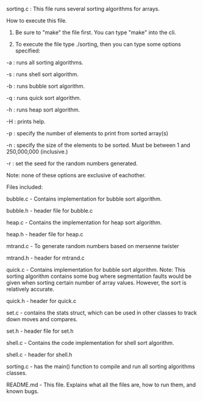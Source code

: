 sorting.c : This file runs several sorting algorithms for arrays. 

How to execute this file.

1. Be sure to "make" the file first. You can type "make" into the cli.

2. To execute the file type ./sorting, then you can type some options specified:

-a : runs all sorting algorithms.

-s : runs shell sort algorithm.

-b : runs bubble sort algorithm.

-q : runs quick sort algorithm.

-h : runs heap sort algorithm.

-H : prints help.

-p <numeric option> : specify the number of elements to print from sorted array(s)

-n <numeric option> : specify the size of the elements to be sorted. Must be between 1 and 250,000,000 (inclusive.)

-r <numeric option> : set the seed for the random numbers generated.

Note: none of these options are exclusive of eachother.

Files included:

bubble.c - Contains implementation for bubble sort algorithm.

bubble.h - header file for bubble.c

heap.c - Contains the implementation for heap sort algorithm.

heap.h - header file for heap.c

mtrand.c - To generate random numbers based on mersenne twister

mtrand.h - header for mtrand.c

quick.c - Contains implementation for bubble sort algorithm. Note: This sorting algorithm contains some bug where segmentation faults would be given when sorting certain number of array values. However, the sort is relatively accurate.

quick.h - header for quick.c

set.c - contains the stats struct, which can be used in other classes to track down moves and compares.

set.h - header file for set.h

shell.c - Contains the code implementation for shell sort algorithm. 

shell.c - header for shell.h

sorting.c - has the main() function to compile and run all sorting algorithms classes.

README.md - This file. Explains what all the files are, how to run them, and known bugs.

